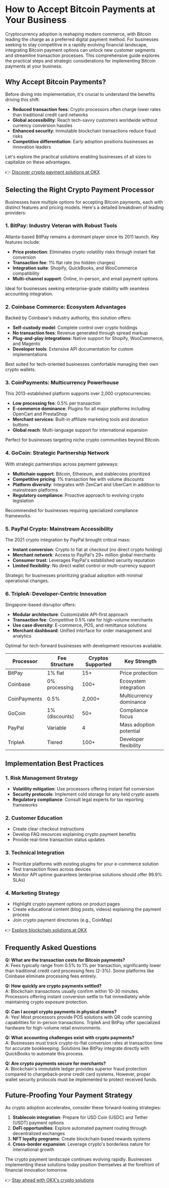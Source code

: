 # How to Accept Bitcoin Payments at Your Business

Cryptocurrency adoption is reshaping modern commerce, with Bitcoin leading the charge as a preferred digital payment method. For businesses seeking to stay competitive in a rapidly evolving financial landscape, integrating Bitcoin payment options can unlock new customer segments and streamline transaction processes. This comprehensive guide explores the practical steps and strategic considerations for implementing Bitcoin payments at your business.

## Why Accept Bitcoin Payments?

Before diving into implementation, it's crucial to understand the benefits driving this shift:
- **Reduced transaction fees**: Crypto processors often charge lower rates than traditional credit card networks
- **Global accessibility**: Reach tech-savvy customers worldwide without currency conversion hassles
- **Enhanced security**: Immutable blockchain transactions reduce fraud risks
- **Competitive differentiation**: Early adoption positions businesses as innovation leaders

Let's explore the practical solutions enabling businesses of all sizes to capitalize on these advantages.

👉 [Discover crypto payment solutions at OKX](https://bit.ly/okx-bonus)

## Selecting the Right Crypto Payment Processor

Businesses have multiple options for accepting Bitcoin payments, each with distinct features and pricing models. Here's a detailed breakdown of leading providers:

### 1. BitPay: Industry Veteran with Robust Tools
Atlanta-based BitPay remains a dominant player since its 2011 launch. Key features include:
- **Price protection**: Eliminates crypto volatility risks through instant fiat conversion
- **Transaction fee**: 1% flat rate (no hidden charges)
- **Integration suite**: Shopify, QuickBooks, and WooCommerce compatibility
- **Multi-channel support**: Online, in-person, and email payment options

Ideal for businesses seeking enterprise-grade stability with seamless accounting integration.

### 2. Coinbase Commerce: Ecosystem Advantages
Backed by Coinbase's industry authority, this solution offers:
- **Self-custody model**: Complete control over crypto holdings
- **No transaction fees**: Revenue generated through spread markup
- **Plug-and-play integrations**: Native support for Shopify, WooCommerce, and Magento
- **Developer tools**: Extensive API documentation for custom implementations

Best suited for tech-oriented businesses comfortable managing their own crypto wallets.

### 3. CoinPayments: Multicurrency Powerhouse
This 2013-established platform supports over 2,000 cryptocurrencies:
- **Low processing fee**: 0.5% per transaction
- **E-commerce dominance**: Plugins for all major platforms including OpenCart and PrestaShop
- **Merchant services**: Built-in affiliate marketing tools and donation buttons
- **Global reach**: Multi-language support for international expansion

Perfect for businesses targeting niche crypto communities beyond Bitcoin.

### 4. GoCoin: Strategic Partnership Network
With strategic partnerships across payment gateways:
- **Multichain support**: Bitcoin, Ethereum, and stablecoins prioritized
- **Competitive pricing**: 1% transaction fee with volume discounts
- **Platform diversity**: Integrates with ZenCart and UberCart in addition to mainstream platforms
- **Regulatory compliance**: Proactive approach to evolving crypto legislation

Recommended for businesses requiring specialized compliance frameworks.

### 5. PayPal Crypto: Mainstream Accessibility
The 2021 crypto integration by PayPal brought critical mass:
- **Instant conversion**: Crypto to fiat at checkout (no direct crypto holding)
- **Merchant network**: Access to PayPal's 29+ million global merchants
- **Consumer trust**: Leverages PayPal's established security reputation
- **Limited flexibility**: No direct wallet control or multi-currency support

Strategic for businesses prioritizing gradual adoption with minimal operational changes.

### 6. TripleA: Developer-Centric Innovation
Singapore-based disruptor offers:
- **Modular architecture**: Customizable API-first approach
- **Transaction fee**: Competitive 0.5% rate for high-volume merchants
- **Use case diversity**: E-commerce, POS, and remittance solutions
- **Merchant dashboard**: Unified interface for order management and analytics

Optimal for tech-forward businesses with development resources available.

| Processor      | Fee Structure | Cryptos Supported | Key Strength              |
|----------------|---------------|-------------------|---------------------------|
| BitPay         | 1% flat       | 15+               | Price protection          |
| Coinbase       | 0% processing | 100+              | Ecosystem integration     |
| CoinPayments   | 0.5%          | 2,000+            | Multicurrency dominance   |
| GoCoin         | 1% (discounts) | 50+              | Compliance focus          |
| PayPal         | Variable      | 4                 | Mass adoption potential   |
| TripleA        | Tiered        | 100+              | Developer flexibility     |

## Implementation Best Practices

### 1. Risk Management Strategy
- **Volatility mitigation**: Use processors offering instant fiat conversion
- **Security protocols**: Implement cold storage for any held crypto assets
- **Regulatory compliance**: Consult legal experts for tax reporting frameworks

### 2. Customer Education
- Create clear checkout instructions
- Develop FAQ resources explaining crypto payment benefits
- Provide real-time transaction status updates

### 3. Technical Integration
- Prioritize platforms with existing plugins for your e-commerce solution
- Test transaction flows across devices
- Monitor API uptime guarantees (enterprise solutions should offer 99.9% SLAs)

### 4. Marketing Strategy
- Highlight crypto payment options on product pages
- Create educational content (blog posts, videos) explaining the payment process
- Join crypto payment directories (e.g., CoinMap)

👉 [Explore blockchain solutions at OKX](https://bit.ly/okx-bonus)

## Frequently Asked Questions

**Q: What are the transaction costs for Bitcoin payments?**  
A: Fees typically range from 0.5% to 1% per transaction, significantly lower than traditional credit card processing fees (2-3%). Some platforms like Coinbase eliminate processing fees entirely.

**Q: How quickly are crypto payments settled?**  
A: Blockchain transactions usually confirm within 10-30 minutes. Processors offering instant conversion settle to fiat immediately while maintaining crypto exposure protection.

**Q: Can I accept crypto payments in physical stores?**  
A: Yes! Most processors provide POS solutions with QR code scanning capabilities for in-person transactions. TripleA and BitPay offer specialized hardware for high-volume retail environments.

**Q: What accounting challenges exist with crypto payments?**  
A: Businesses must track crypto-to-fiat conversion rates at transaction time for accurate bookkeeping. Solutions like BitPay integrate directly with QuickBooks to automate this process.

**Q: Are crypto payments secure for merchants?**  
A: Blockchain's immutable ledger provides superior fraud protection compared to chargeback-prone credit card systems. However, proper wallet security protocols must be implemented to protect received funds.

## Future-Proofing Your Payment Strategy

As crypto adoption accelerates, consider these forward-looking strategies:
1. **Stablecoin integration**: Prepare for USD Coin (USDC) and Tether (USDT) payment options
2. **DeFi opportunities**: Explore automated payment routing through decentralized exchanges
3. **NFT loyalty programs**: Create blockchain-based rewards systems
4. **Cross-border expansion**: Leverage crypto's borderless nature for international growth

The crypto payment landscape continues evolving rapidly. Businesses implementing these solutions today position themselves at the forefront of financial innovation tomorrow.

👉 [Stay ahead with OKX's crypto solutions](https://bit.ly/okx-bonus)